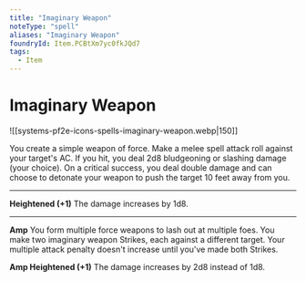 ```yaml
---
title: "Imaginary Weapon"
noteType: "spell"
aliases: "Imaginary Weapon"
foundryId: Item.PCBtXm7yc0fkJQd7
tags:
  - Item
---
```


# Imaginary Weapon
![[systems-pf2e-icons-spells-imaginary-weapon.webp|150]]

You create a simple weapon of force. Make a melee spell attack roll against your target's AC. If you hit, you deal 2d8 bludgeoning or slashing damage (your choice). On a critical success, you deal double damage and can choose to detonate your weapon to push the target 10 feet away from you.

* * *

**Heightened (+1)** The damage increases by 1d8.

* * *

**Amp** You form multiple force weapons to lash out at multiple foes. You make two imaginary weapon Strikes, each against a different target. Your multiple attack penalty doesn't increase until you've made both Strikes.

**Amp Heightened (+1)** The damage increases by 2d8 instead of 1d8.
